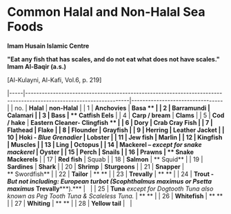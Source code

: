 Common Halal and Non-Halal Sea Foods
====================================

**Imam Husain Islamic Centre**

**"Eat any fish that has scales, and do not eat what does not have
scales."  
Imam Al-Baqir (a.s.)**

[Al-Kulayni, Al-Kafi, Vol.6, p. 219]

|-----|-------------------------------------------------------------------------------------------------------------------|---------------------------------|
| no. | **Halal**                                                                                                         | **non-Halal**                   |
| 1   | **Anchovies**                                                                                                     | **Basa **                       |
| 2   | **Barramundi**                                                                                                    | **Calamari**                    |
| 3   | **Bass**                                                                                                          | ** Catfish Eels**               |
| 4   | **Carp / bream**                                                                                                  | **Clams**                       |
| 5   | **Cod / hake**                                                                                                    | **Eastern Cleaner- Clingfish ** |
| 6   | **Dory**                                                                                                          | **Crab Cray Fish**              |
| 7   | **Flathead**                                                                                                      | **Flake**                       |
| 8   | **Flounder**                                                                                                      | **Grayfish**                    |
| 9   | **Herring**                                                                                                       | **Leather Jacket**              |
| 10  | **Hoki -** ***Blue*** ***Grenadier***                                                                             | **Lobster**                     |
| 11  | **Jew fish**                                                                                                      | **Marlin**                      |
| 12  | **Kingfish**                                                                                                      | **Muscles**                     |
| 13  | **Ling**                                                                                                          | **Octopus**                     |
| 14  | **Mackerel –** ***except for snake mackerel***                                                                    | **Oyster**                      |
| 15  | **Perch**                                                                                                         | **Snails**                      |
| 16  | **Prawns**                                                                                                        | ** Snake Mackerels**            |
| 17  | **Red fish**                                                                                                      | Squab                           |
| 18  | **Salmon**                                                                                                        | ** Squid**                      |
| 19  | **Sardines**                                                                                                      | **Shark**                       |
| 20  | **Shrimp**                                                                                                        | **Sturgeons**                   |
| 21  | **Snapper**                                                                                                       | ** Swordfish**                  |
| 22  | **Tailor**                                                                                                        | ** **                           |
| 23  | **Trevally**                                                                                                      | ** **                           |
| 24  | **Trout -** ***But not including: European turbot (Scophthalmus maximus or Psetta maximus*** **Trevally*****).*** |                                 |
| 25  | **Tuna** *except for Dogtooth Tuna also known as Peg Tooth Tuna & Scaleless Tuna.*                                | ** **                           |
| 26  | **Whitefish**                                                                                                     | ** **                           |
| 27  | **Whiting**                                                                                                       | ** **                           |
| 28  | **Yellow tail**                                                                                                   |                                 |


